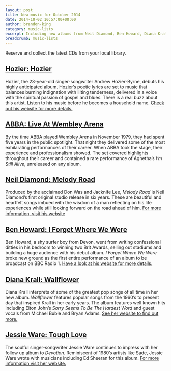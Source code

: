 ```yaml
---
layout: post
title: New music for October 2014
date: 2014-10-02 10:57:00+00:00
author: brandon-king
category: music-lists
excerpt: Including new albums from Neil Diamond, Ben Howard, Diana Krall and Jessie Ware.
breadcrumb: music-lists
---
```

Reserve and collect the latest CDs from your local library.

## [Hozier: Hozier](https://suffolk.spydus.co.uk/cgi-bin/spydus.exe/ENQ/OPAC/BIBENQ/3199538?QRY=CTIBIB%3C%20IRN%2841681776%29&QRYTEXT=Hozier%20[sound%20recording])

Hozier, the 23-year-old singer-songwriter Andrew Hozier-Byrne, debuts his highly anticipated album. Hozier&#8217;s poetic lyrics are set to music that balances burning indignation with lilting tenderness, delivered in a voice with the spiritual passion of gospel and blues. There is a real buzz about this artist. Listen to his music before he becomes a household name. [Check out his website for more details.](http://www.hozier.com)

## [ABBA: Live At Wembley Arena](https://suffolk.spydus.co.uk/cgi-bin/spydus.exe/ENQ/OPAC/BIBENQ/3200661?QRY=CTIBIB%3C%20IRN%2841823796%29&QRYTEXT=Live%20at%20Wembley%20Arena%20[sound%20recording])

By the time ABBA played Wembley Arena in November 1979, they had spent five years in the public spotlight. That night they delivered some of the most exhilarating performances of their career. When ABBA took the stage, their experience and professionalism showed. The set covered highlights throughout their career and contained a rare performance of Agnetha’s <cite>I’m Still Alive</cite>, unreleased on any album.

## [Neil Diamond: Melody Road](https://suffolk.spydus.co.uk/cgi-bin/spydus.exe/ENQ/OPAC/BIBENQ/3201944?QRY=CTIBIB%3C%20IRN%2841340763%29&QRYTEXT=Melody%20road%20[sound%20recording])

Produced by the acclaimed Don Was and Jacknife Lee, <cite>Melody Road</cite> is Neil Diamond&#8217;s first original studio release in six years. These are beautiful and heartfelt songs imbued with the wisdom of a man reflecting on his life experiences while still looking forward on the road ahead of him. [For more information, visit his website](http://www.neildiamond.com/)

## [Ben Howard: I Forget Where We Were](https://suffolk.spydus.co.uk/cgi-bin/spydus.exe/ENQ/OPAC/BIBENQ/3202722?QRY=CTIBIB%3C%20IRN%2843957628%29&QRYTEXT=I%20forgot%20where%20we%20were%20[sound%20recording])

Ben Howard, a shy surfer boy from Devon, went from writing confessional ditties in his bedroom to winning two Brit Awards, selling out stadiums and building a huge audience with his debut album. <cite>I Forget Where We Were</cite> broke new ground as the first entire performance of an album to be broadcast on BBC Radio 1. [Have a look at his website for more details.](http://www.benhowardmusic.co.uk/)

## [Diana Krall: Wallflower](https://suffolk.spydus.co.uk/cgi-bin/spydus.exe/ENQ/OPAC/BIBENQ/3203696?QRY=CTIBIB%3C%20IRN%2844257575%29&QRYTEXT=Wallflower%20[sound%20recording])

Diana Krall interprets of some of the greatest pop songs of all time in her new album. <cite>Wallflower</cite> features popular songs from the 1960&#8217;s to present day that inspired Krall in her early years. The album features well known hits including Elton John’s <cite>Sorry Seems To Be The Hardest Word</cite> and guest vocals from Michael Buble and Bryan Adams. [See her website to find out more.](http://www.dianakrall.com/)

## [Jessie Ware: Tough Love](https://suffolk.spydus.co.uk/cgi-bin/spydus.exe/ENQ/OPAC/BIBENQ/3204193?QRY=CTIBIB%3C%20IRN%2817294879%29&QRYTEXT=Tough%20love%20[sound%20recording])

The soulful singer-songwriter Jessie Ware continues to impress with her follow up album to <cite>Devotion</cite>. Reminiscent of 1980&#8217;s artists like Sade, Jessie Ware wrote with musicians including Ed Sheeran for this album. [For more information visit her website.](http://jessieware.com/)

